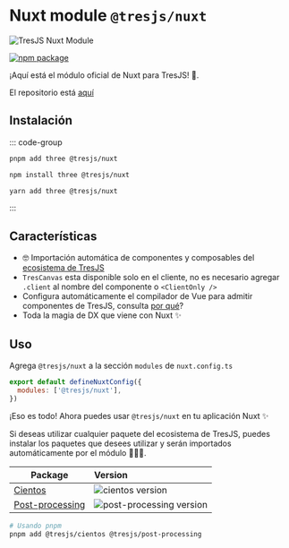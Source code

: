 # Nuxt module `@tresjs/nuxt`

![TresJS Nuxt Module](/nuxt-stones.png)

<a href="https://www.npmjs.com/package/@tresjs/nuxt"><img src="https://img.shields.io/npm/v/@tresjs/nuxt/latest?color=%2382DBCA" alt="npm package"></a>

¡Aquí está el módulo oficial de Nuxt para TresJS! 🎉.

El repositorio está [aquí](https://github.com/Tresjs/nuxt)

## Instalación

::: code-group

```bash [pnpm]
pnpm add three @tresjs/nuxt 
```

```bash [npm]
npm install three @tresjs/nuxt 
```

```bash [yarn]
yarn add three @tresjs/nuxt 
```

:::

## Características

- 🤓 Importación automática de componentes y composables del [ecosistema de TresJS](https://github.com/orgs/Tresjs/repositories)
- `TresCanvas` esta disponible solo en el cliente, no es necesario agregar `.client` al nombre del componente o `<ClientOnly />`
- Configura automáticamente el compilador de Vue para admitir componentes de TresJS, consulta [por qué](/guide/troubleshooting.html#failed-resolve-component-trescomponent-%F0%9F%A4%94)?
- Toda la magia de DX que viene con Nuxt ✨

## Uso

Agrega `@tresjs/nuxt` a la sección `modules` de `nuxt.config.ts`

```js
export default defineNuxtConfig({
  modules: ['@tresjs/nuxt'],
})
```

¡Eso es todo! Ahora puedes usar `@tresjs/nuxt` en tu aplicación Nuxt ✨

Si deseas utilizar cualquier paquete del ecosistema de TresJS, puedes instalar los paquetes que desees utilizar y serán importados automáticamente por el módulo 🧙🏼‍♂️.

| Package                     | Version                                                                                            |
| --------------------------- | :------------------------------------------------------------------------------------------------- |
| [Cientos](https://github.com/Tresjs/cientos) | ![cientos version](https://img.shields.io/npm/v/@tresjs/cientos/latest.svg?label=%20&color=%23f19b00) |
| [Post-processing](https://github.com/Tresjs/post-processing) | ![post-processing version](https://img.shields.io/npm/v/@tresjs/post-processing/latest.svg?label=%20&color=ff69b4) |

```bash
# Usando pnpm
pnpm add @tresjs/cientos @tresjs/post-processing
```